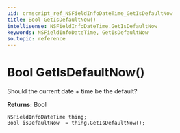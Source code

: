 ```yaml
---
uid: crmscript_ref_NSFieldInfoDateTime_GetIsDefaultNow
title: Bool GetIsDefaultNow()
intellisense: NSFieldInfoDateTime.GetIsDefaultNow
keywords: NSFieldInfoDateTime, GetIsDefaultNow
so.topic: reference
---
```


# Bool GetIsDefaultNow()

Should the current date + time be the default?

**Returns:** Bool

```crmscript
NSFieldInfoDateTime thing;
Bool isDefaultNow  = thing.GetIsDefaultNow();
```

